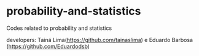 # probability-and-statistics
Codes related to probability and statistics <br>

developers: Tainá Lima(https://github.com/tainaslima) e Eduardo Barbosa (https://github.com/Eduardodsb)
